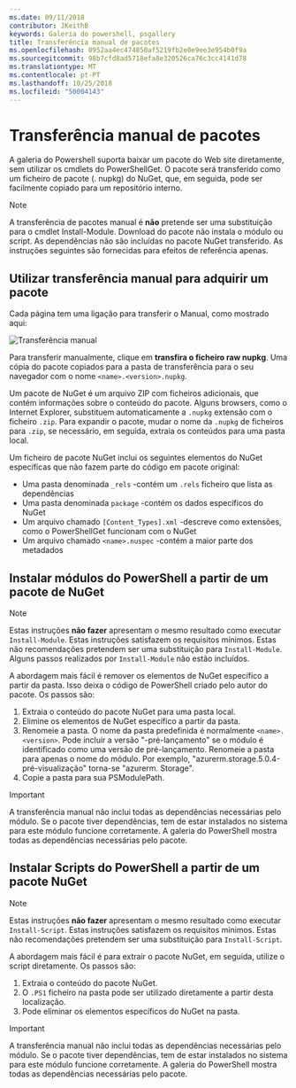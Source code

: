 ```yaml
---
ms.date: 09/11/2018
contributor: JKeithB
keywords: Galeria do powershell, psgallery
title: Transferência manual de pacotes
ms.openlocfilehash: 0952aa4ec474850af5219fb2e0e9ee3e954b0f9a
ms.sourcegitcommit: 98b7cfd8ad5718efa8e320526ca76c3cc4141d78
ms.translationtype: MT
ms.contentlocale: pt-PT
ms.lasthandoff: 10/25/2018
ms.locfileid: "50004143"
---
```

# <a name="manual-package-download"></a>Transferência manual de pacotes

A galeria do Powershell suporta baixar um pacote do Web site diretamente, sem utilizar os cmdlets do PowerShellGet. O pacote será transferido como um ficheiro de pacote (. nupkg) do NuGet, que, em seguida, pode ser facilmente copiado para um repositório interno.

> [!NOTE]
> A transferência de pacotes manual é **não** pretende ser uma substituição para o cmdlet Install-Module.
> Download do pacote não instala o módulo ou script. As dependências não são incluídas no pacote NuGet transferido. As instruções seguintes são fornecidas para efeitos de referência apenas.

## <a name="using-manual-download-to-acquire-a-package"></a>Utilizar transferência manual para adquirir um pacote

Cada página tem uma ligação para transferir o Manual, como mostrado aqui:

![Transferência manual](../../Images/packagedisplaypagewithpseditions.png)

Para transferir manualmente, clique em **transfira o ficheiro raw nupkg**. Uma cópia do pacote copiados para a pasta de transferência para o seu navegador com o nome `<name>.<version>.nupkg`.

Um pacote de NuGet é um arquivo ZIP com ficheiros adicionais, que contém informações sobre o conteúdo do pacote. Alguns browsers, como o Internet Explorer, substituem automaticamente a `.nupkg` extensão com o ficheiro `.zip`. Para expandir o pacote, mudar o nome da `.nupkg` de ficheiros para `.zip`, se necessário, em seguida, extraia os conteúdos para uma pasta local.

Um ficheiro de pacote NuGet inclui os seguintes elementos do NuGet específicas que não fazem parte do código em pacote original:

- Uma pasta denominada `_rels` -contém um `.rels` ficheiro que lista as dependências
- Uma pasta denominada `package` -contém os dados específicos do NuGet
- Um arquivo chamado `[Content_Types].xml` -descreve como extensões, como o PowerShellGet funcionam com o NuGet
- Um arquivo chamado `<name>.nuspec` -contém a maior parte dos metadados

## <a name="installing-powershell-modules-from-a-nuget-package"></a>Instalar módulos do PowerShell a partir de um pacote de NuGet

> [!NOTE]
> Estas instruções **não fazer** apresentam o mesmo resultado como executar `Install-Module`. Estas instruções satisfazem os requisitos mínimos. Estas não recomendações pretendem ser uma substituição para `Install-Module`. Alguns passos realizados por `Install-Module` não estão incluídos.

A abordagem mais fácil é remover os elementos de NuGet específico a partir da pasta. Isso deixa o código de PowerShell criado pelo autor do pacote. Os passos são:

1. Extraia o conteúdo do pacote NuGet para uma pasta local.
2. Elimine os elementos de NuGet específico a partir da pasta.
3. Renomeie a pasta. O nome da pasta predefinida é normalmente `<name>.<version>`. Pode incluir a versão "-pré-lançamento" se o módulo é identificado como uma versão de pré-lançamento. Renomeie a pasta para apenas o nome do módulo. Por exemplo, "azurerm.storage.5.0.4-pré-visualização" torna-se "azurerm. Storage".
4. Copie a pasta para sua PSModulePath.

> [!IMPORTANT]
> A transferência manual não inclui todas as dependências necessárias pelo módulo. Se o pacote tiver dependências, tem de estar instalados no sistema para este módulo funcione corretamente. A galeria do PowerShell mostra todas as dependências necessárias pelo pacote.

## <a name="installing-powershell-scripts-from-a-nuget-package"></a>Instalar Scripts do PowerShell a partir de um pacote NuGet

> [!NOTE]
> Estas instruções **não fazer** apresentam o mesmo resultado como executar `Install-Script`. Estas instruções satisfazem os requisitos mínimos. Estas não recomendações pretendem ser uma substituição para `Install-Script`.

A abordagem mais fácil é para extrair o pacote NuGet, em seguida, utilize o script diretamente. Os passos são:

1. Extraia o conteúdo do pacote NuGet.
2. O `.PS1` ficheiro na pasta pode ser utilizado diretamente a partir desta localização.
3. Pode eliminar os elementos específicos do NuGet na pasta.

> [!IMPORTANT]
> A transferência manual não inclui todas as dependências necessárias pelo módulo. Se o pacote tiver dependências, tem de estar instalados no sistema para este módulo funcione corretamente. A galeria do PowerShell mostra todas as dependências necessárias pelo pacote.

